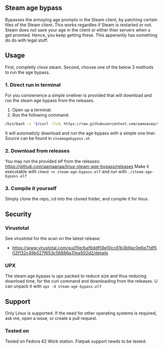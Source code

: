 ## Steam age bypass
Bypasses the annoying age prompts in the Steam client, by patching certain files of the Steam client. This works regardles if Steam is restarted or not.
Steam does not save your age in the client or either thier servers when u get promted. Hence, you keep getting these. This apperantly has something do do with legal stuff.

## Usage
First, completly close steam. Second, choose one of the below 3 methods to run the age bypass.

### 1. Direct run in terminal
For you convienence a simple oneliner is provided that will download and run the steam age bypass from the releases.

1. Open up a terminal.
2. Run the following command:
```bash
/bin/bash -c "$(curl -fsSL https://raw.githubusercontent.com/aamaanaa/steam-age-bypass/main/steamagebypass.sh)"
```

It will automaticly download and run the age bypass with a simple one liner. Source can be found in `steamagebypass.sh`

### 2. Download from releases
You may run the provided elf from the releases: https://github.com/aamaanaa/linux-steam-age-bypass/releases
Make it executable with `chmod +x steam-age-bypass.elf` and run with `./steam-age-bypass.elf`

### 3. Compile it yourself
Simply clone the repo, cd into the cloned folder, and compile it for linux.

## Security

### Virustotal
See virustotal for the scan on the latest release:
- https://www.virustotal.com/gui/file/baf6ddf56e10cc61b3b9ac0e6e71df502f132c49b527f653c56886a31ea502d2/details

### UPX
The steam age bypass is upx packed to reduce size and thus reducing download time, for the curl command and downloading from the releases. U can unpack it with `upx -d steam-age-bypass.elf`

## Support
Only Linux is supported. If the need for other operating systems is required, ask me, open a issue, or create a pull request.

### Tested on
Tested on Fedora 42 Work station. Flatpak support needs to be tested.
